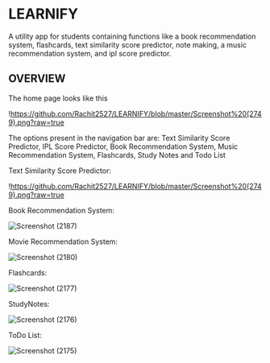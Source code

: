 # LEARNIFY

A utility app for students containing functions like a book recommendation system, flashcards, text similarity score predictor, note making, a music recommendation system, and ipl score predictor.

## OVERVIEW
The home page looks like this

!https://github.com/Rachit2527/LEARNIFY/blob/master/Screenshot%20(2749).png?raw=true

The options present in the navigation bar are: Text Similarity Score Predictor, IPL Score Predictor, Book Recommendation System, Music Recommendation System, Flashcards, Study Notes and Todo List

Text Similarity Score Predictor:

!https://github.com/Rachit2527/LEARNIFY/blob/master/Screenshot%20(2749).png?raw=true

Book Recommendation System:

![Screenshot (2187)](https://github.com/Rachit2527/APP-FOR-STUDY/assets/95185930/47b9e07b-12dd-4b3a-a4df-dfe0f9f9ba32)

Movie Recommendation System:

![Screenshot (2180)](https://github.com/Rachit2527/APP-FOR-STUDY/assets/95185930/61170378-1963-4705-9f7e-add7f6791b20)

Flashcards:

![Screenshot (2177)](https://github.com/Rachit2527/APP-FOR-STUDY/assets/95185930/c808ba24-2e49-4543-8c67-49f7ad88f3ad)

StudyNotes:

![Screenshot (2176)](https://github.com/Rachit2527/APP-FOR-STUDY/assets/95185930/92ea9a84-8987-4210-8f00-a82d25a3597c)

ToDo List:

![Screenshot (2175)](https://github.com/Rachit2527/APP-FOR-STUDY/assets/95185930/47159e06-3bbd-4edc-8e21-46dae933a956)

